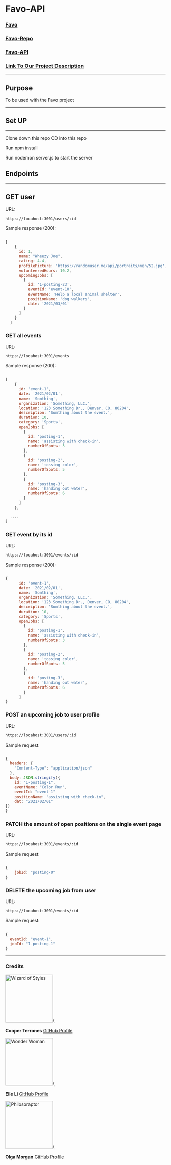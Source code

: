 # **Favo-API**

### [Favo]()
### [Favo-Repo](https://github.com/Elle624/ivolunteer)
### [Favo-API](https://github.com/Elle624/ivolunteer-api)

### [Link To Our Project Description](https://frontend.turing.io/projects/module-3/stretch.html)

---

## **Purpose**

To be used with the Favo project

---

## **Set UP**

---

Clone down this repo
CD into this repo

Run npm install

Run nodemon server.js to start the server

## **Endpoints**

---

## GET user

URL:
```bash 
https://locahost:3001/users/:id
```

Sample response (200):

```JavaScript

[
    {
      id: 1,
      name: "Wheezy Joe",
      rating: 4.4,
      profilePicture: 'https://randomuser.me/api/portraits/men/52.jpg',
      volunteeredHours: 10.2,
      upcomingJobs: [
        {
          id: '1-posting-23',
          eventId: 'event-10',
          eventName: 'Help a local animal shelter',
          positionName: 'dog walkers',
          date: '2021/03/01'
        }
      ]
    }
  ]

```

### GET all events

URL:
```bash
https://locahost:3001/events
```

Sample response (200):

```JavaScript

[
    {
      id: 'event-1',
      date: '2021/02/01',
      name: 'Somthing',
      organization: 'Something, LLC.',
      location: '123 Something Dr., Denver, CO, 80204',
      description: 'Somthing about the event.',
      duration: 10,
      category: 'Sports',
      openJobs: [
        {
          id: 'posting-1',
          name: 'assisting with check-in',
          numberOfSpots: 3
        },
        {
          id: 'posting-2',
          name: 'tossing color',
          numberOfSpots: 5
        },
        {
          id: 'posting-3',
          name: 'handing out water',
          numberOfSpots: 6
        }
      ]
    },

  ....
]

```
### GET event by its id

URL:
```bash
https://locahost:3001/events/:id
```
Sample response (200):

```JavaScript

{
      id: 'event-1',
      date: '2021/02/01',
      name: 'Somthing',
      organization: 'Something, LLC.',
      location: '123 Something Dr., Denver, CO, 80204',
      description: 'Somthing about the event.',
      duration: 10,
      category: 'Sports',
      openJobs: [
        {
          id: 'posting-1',
          name: 'assisting with check-in',
          numberOfSpots: 3
        },
        {
          id: 'posting-2',
          name: 'tossing color',
          numberOfSpots: 5
        },
        {
          id: 'posting-3',
          name: 'handing out water',
          numberOfSpots: 6
        }
      ]
}

```

### POST an upcoming job to user profile

URL:
```bash
https://locahost:3001/users/:id
```

Sample request:

```JavaScript

{
  headers: {
    "Content-Type": "application/json"
  },
  body: JSON.stringify({
    id: "1-posting-1",
    eventName: "Color Run",
    eventId: "event-1"
    positionName: "assisting with check-in",
    dat: "2021/02/01"
})
}

```

### PATCH the amount of open positions on the single event page

URL:
```bash
https://locahost:3001/events/:id
```

Sample request:

```JavaScript

{
    jobId: "posting-0"
}

```


### DELETE the upcoming job from user

URL:
```bash
https://locahost:3001/events/:id
```
Sample request:

```JavaScript

{
  eventId: "event-1",
  jobId: "1-posting-1"
}

```

---

### Credits

<img src="https://avatars1.githubusercontent.com/u/67164959?s=460&u=310e4e6d6122c9344036dfc4d06e39bcc7dd876b&v=4" alt="Wizard of Styles"
 width="150" height="auto" />\

**Cooper Terrones**
[GitHub Profile](https://github.com/coopterrones)

<img src="https://avatars2.githubusercontent.com/u/68085997?s=400&u=a632625a079a0ed8f6f0d7adb4820e82a0d24d48&v=4" alt="Wonder Woman"
 width="150" height="auto" />\

**Elle Li**
[GitHub Profile](hhttps://github.com/Elle624)

<img src="https://avatars0.githubusercontent.com/u/66269306?s=460&u=b59f8ccc1002269319d952aa028ee270629b2ead&v=4" alt="Philosoraptor"
 width="150" height="auto" />\

**Olga Morgan**
[GitHub Profile](https://github.com/scripka)